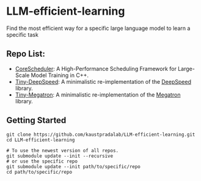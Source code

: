 # LLM-efficient-learning
Find the most efficient way for a specific large language model to learn a specific task

## Repo List:
* [CoreScheduler](https://github.com/TheCoreTeam/core_scheduler): A High-Performance Scheduling Framework for Large-Scale Model Training in C++.
* [Tiny-DeepSpeed](https://github.com/liangyuwang/Tiny-DeepSpeed): A minimalistic re-implementation of the [DeepSpeed](https://github.com/microsoft/DeepSpeed) library.
* [Tiny-Megatron](https://github.com/liangyuwang/Tiny-Megatron): A minimalistic re-implementation of the [Megatron](https://github.com/NVIDIA/Megatron-LM) library.

## Getting Started
```shell
git clone https://github.com/kaustpradalab/LLM-efficient-learning.git
cd LLM-efficient-learning

# To use the newest version of all repos.
git submodule update --init --recursive
# or use the specific repo
git submodule update --init path/to/specific/repo
cd path/to/specific/repo
```
